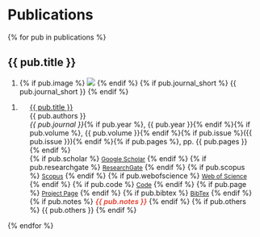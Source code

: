 # Publications

{% for pub in publications %}

## {{ pub.title }}

<div class="grid cards" markdown>

<div class="publications"><ol class="bibliography"><li>
    <div class="col-sm-3 abbr">
        {% if pub.image %}
            <img src="{{ pub.image }}" class="teaser" >
        {% endif %}
        {% if pub.journal_short %}
            <abbr class="badge">{{ pub.journal_short }}</abbr>
        {% endif %}
    </div>
</li></ol></div>

<div class="publications"><ol class="bibliography"><li>
<div class="col-sm-9" style="position: relative;padding-right: 15px;padding-left: 20px;">
    <div class="title"><a href="{{ pub.link }}">{{ pub.title }}</a></div>
    <div class="author">{{ pub.authors }}</div>
    <div class="periodical"><em>{{ pub.journal }}</em>{% if pub.year %}, {{ pub.year }}{% endif %}{% if pub.volume %}, {{ pub.volume }}{% endif %}{% if pub.issue %}({{ pub.issue }}){% endif %}{% if pub.pages %}, pp. {{ pub.pages }}{% endif %}</div>
    <div class="links">
        {% if pub.scholar %}
            <a href="{{ pub.scholar }}" class="btn btn-sm z-depth-0" role="button" target="_blank" style="font-size:12px;">Google Scholar</a>
        {% endif %}
        {% if pub.researchgate %}
            <a href="{{ pub.researchgate }}" class="btn btn-sm z-depth-0" role="button" target="_blank" style="font-size:12px;">ResearchGate</a>
        {% endif %}
        {% if pub.scopus %}
            <a href="{{ pub.scopus }}" class="btn btn-sm z-depth-0" role="button" target="_blank" style="font-size:12px;">Scopus</a>
        {% endif %}
        {% if pub.webofscience %}
            <a href="{{ pub.webofscience }}" class="btn btn-sm z-depth-0" role="button" target="_blank" style="font-size:12px;">Web of Science</a>
        {% endif %}
        {% if pub.code %}
            <a href="{{ pub.code }}" class="btn btn-sm z-depth-0" role="button" target="_blank" style="font-size:12px;">Code</a>
        {% endif %}
        {% if pub.page %}
            <a href="{{ pub.page }}" class="btn btn-sm z-depth-0" role="button" target="_blank" style="font-size:12px;">Project Page</a>
        {% endif %}
        {% if pub.bibtex %}
            <a href="{{ pub.bibtex }}" class="btn btn-sm z-depth-0" role="button" target="_blank" style="font-size:12px;">BibTex</a>
        {% endif %}
        {% if pub.notes %}
            <strong> <i style="color:#e74d3c">{{ pub.notes }}</i></strong>
        {% endif %}
        {% if pub.others %}
            {{ pub.others }}
        {% endif %}
    </div>
</div>
</li></ol></div>

</div>

{% endfor %}

